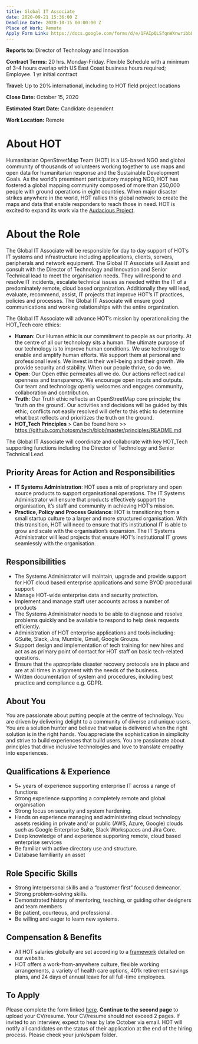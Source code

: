 ```yaml
---
title: Global IT Associate
date: 2020-09-21 15:36:00 Z
Deadline Date: 2020-10-15 00:00:00 Z
Place of Work: Remote
Apply Form Link: https://docs.google.com/forms/d/e/1FAIpQLSfqnWXnwribbLxqISS1LB7BFUs4OCRa68r4zsTKo9Wqclncxg/viewform?usp=sf_link
---
```


**Reports to:** Director of Technology and Innovation

**Contract Terms:** 20 hrs. Monday-Friday. Flexible Schedule with a minimum of 3-4 hours overlap with US East Coast business hours required; Employee. 1 yr 
initial contract

**Travel:** Up to 20% international, including to HOT field project locations

**Close Date:** October 15, 2020

**Estimated Start Date:** Candidate dependent 

**Work Location:** Remote

# About HOT
Humanitarian OpenStreetMap Team (HOT) is a US-based NGO and global community of thousands of volunteers working together to use maps and open data for humanitarian response and the Sustainable Development Goals. As the world’s preeminent participatory mapping NGO, HOT has fostered a global mapping community composed of more than 250,000 people with ground operations in eight countries. When major disaster strikes anywhere in the world, HOT rallies this global network to create the maps and data that enable responders to reach those in need. HOT is excited to expand its work via the [Audacious Project](https://audaciousproject.org/ideas/2020/humanitarian-openstreetmap-team).

# About the Role
The Global IT Associate will be responsible for day to day support of HOT’s IT systems and infrastructure including applications, clients, servers, peripherals and network equipment. The Global IT Associate will Assist and consult with the Director of Technology and Innovation and Senior Technical lead to meet the organisation needs. They will respond to and resolve IT incidents, escalate technical issues as needed within the IT of a predominately remote, cloud based organization. Additionally they will lead, evaluate, recommend, assist, IT projects that improve HOT’s IT practices, policies and processes. The Global IT Associate will ensure good communications and working relationships with the entire organization. 

The Global IT Associate will advance HOT’s mission by operationalizing the HOT_Tech core ethics:

* **Human**: Our Human ethic is our commitment to people as our priority. At the centre of all our technology sits a human. The ultimate purpose of our technology is to improve human conditions. We use technology to enable and amplify human efforts. We support them at personal and professional levels. We invest in their well-being and their growth. We provide security and stability. When our people thrive, so do we.
* **Open**: Our Open ethic permeates all we do. Our actions  reflect radical openness and transparency. We encourage open inputs and outputs. Our team and technology openly welcomes and engages community, collaboration and contribution.
* **Truth**: Our Truth ethic reflects an OpenStreetMap core principle; the ‘truth on the ground’. Our activities and decisions will be guided by this ethic, conflicts not easily resolved will defer to this ethic to determine what best reflects and prioritizes the truth on the ground.
* **HOT_Tech Principles** > Can be found here >> https://github.com/hotosm/tech/blob/master/principles/README.md 

The Global IT Associate will coordinate and collaborate with key HOT_Tech supporting functions including the Director of Technology and Senior Technical Lead.

## Priority Areas for Action and Responsibilities

* **IT Systems Administration**: HOT uses a mix of proprietary and open source products to support organisational operations. The IT Systems Administrator will ensure that products effectively support the organisation, it’s staff and community  in achieving HOT’s mission. 
* **Practice, Policy and Process Guidance**: HOT is transitioning from a small startup culture to a larger and more structured organisation. With this transition, HOT will need to ensure that it’s institutional IT is able to grow and scale with the organisation’s expansion. The IT Systems Administrator will lead projects that ensure HOT’s institutional IT grows seamlessly with the organisation. 
 
## Responsibilities
* The Systems Administrator will maintain, upgrade and provide support for HOT cloud based enterprise applications and some BYOD procedural support
* Manage HOT-wide enterprise data and security protection.
* Implement and manage staff user accounts across a number of products
* The Systems Administrator needs to be able to diagnose and resolve problems quickly and be available to respond to help desk requests efficiently.
* Administration of HOT enterprise applications and tools including: GSuite, Slack, Jira, Mumble, Gmail, Google Groups.
* Support design and implementation of tech training for new hires and act as as primary point of contact for HOT staff on basic tech-related questions.
* Ensure that the appropriate disaster recovery protocols are in place and are at all times in alignment with the needs of the business.
* Written documentation of system and procedures, including best practice and compliance e.g. GDPR.

## About You
You are passionate about putting people at the centre of technology. You are driven by delivering delight to a community of diverse and unique users. You are a solution hunter and believe that value is delivered when the right solution is in the right hands. You appreciate the sophistication in simplicity and strive to build experiences that build users. You are passionate about principles that drive inclusive technologies and love to translate empathy into experiences. 

## Qualifications & Experience
* 5+ years of experience supporting enterprise IT across a range of functions
* Strong experience supporting a completely remote and global organisation
* Strong focus on security and system hardening.
* Hands on experience managing and administering cloud technology assets residing in private and/ or public (AWS, Azure, Google) clouds such as Google Enterprise Suite, Slack Workspaces and Jira Core. 
* Deep knowledge of and experience supporting remote, cloud based enterprise services
* Be familiar with active directory use and structure.
* Database familiarity an asset

## Role Specific Skills
* Strong interpersonal skills and a “customer first” focused demeanor.
* Strong problem-solving skills.
* Demonstrated history of mentoring, teaching, or guiding other designers and team members
* Be patient, courteous, and professional.
* Be willing and eager to learn new systems.

## Compensation & Benefits
* All HOT salaries globally are set according to a [framework](https://www.hotosm.org/salaries) detailed on our website.
* HOT offers a work-from-anywhere culture, flexible working arrangements, a variety of health care options, 401k retirement savings plans, and 24 days of annual leave for all full-time employees.

## To Apply
Please complete the form linked [here](https://docs.google.com/forms/d/e/1FAIpQLSfqnWXnwribbLxqISS1LB7BFUs4OCRa68r4zsTKo9Wqclncxg/viewform?usp=sf_link). **Continue to the second page** to upload your CV/resume. Your CV/resume should not exceed 2 pages. If invited to an interview, expect to hear by late October via email. HOT will notify all candidates on the status of their application at the end of the hiring process. Please check your junk/spam folder.